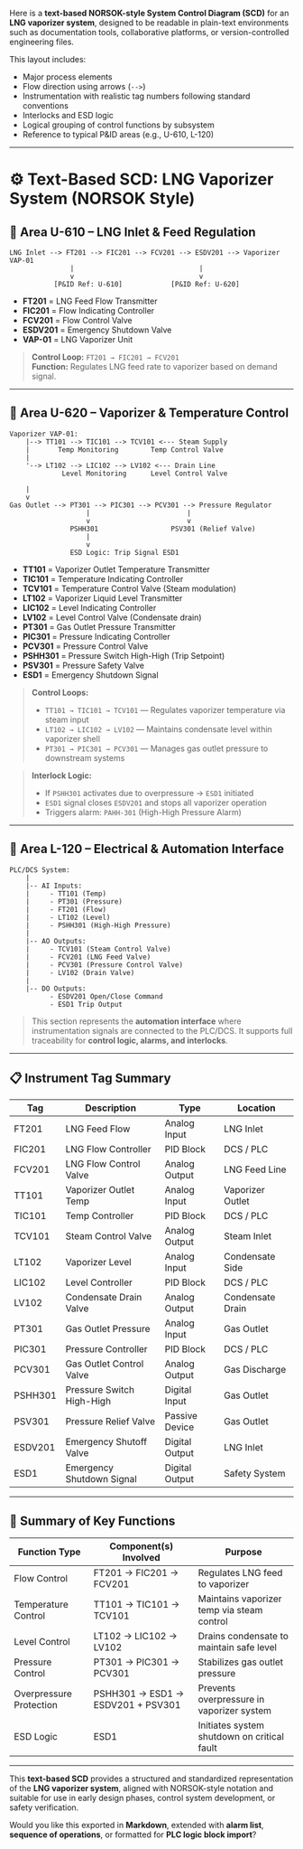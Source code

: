 Here is a **text-based NORSOK-style System Control Diagram (SCD)** for an **LNG vaporizer system**, designed to be readable in plain-text environments such as documentation tools, collaborative platforms, or version-controlled engineering files.

This layout includes:

- Major process elements  
- Flow direction using arrows (`-->`)  
- Instrumentation with realistic tag numbers following standard conventions  
- Interlocks and ESD logic  
- Logical grouping of control functions by subsystem  
- Reference to typical P&ID areas (e.g., U-610, L-120)  

---

# ⚙️ Text-Based SCD: LNG Vaporizer System (NORSOK Style)

## 📍 Area U-610 – LNG Inlet & Feed Regulation

```
LNG Inlet --> FT201 --> FIC201 --> FCV201 --> ESDV201 --> Vaporizer VAP-01
               |                               |
               v                               v
           [P&ID Ref: U-610]            [P&ID Ref: U-620]
```

- **FT201** = LNG Feed Flow Transmitter  
- **FIC201** = Flow Indicating Controller  
- **FCV201** = Flow Control Valve  
- **ESDV201** = Emergency Shutdown Valve  
- **VAP-01** = LNG Vaporizer Unit  

> **Control Loop:** `FT201 → FIC201 → FCV201`  
> **Function:** Regulates LNG feed rate to vaporizer based on demand signal.

---

## 📍 Area U-620 – Vaporizer & Temperature Control

```
Vaporizer VAP-01:
    |--> TT101 --> TIC101 --> TCV101 <--- Steam Supply
    |       Temp Monitoring        Temp Control Valve
    |
    '--> LT102 --> LIC102 --> LV102 <--- Drain Line
             Level Monitoring      Level Control Valve

    |
    v
Gas Outlet --> PT301 --> PIC301 --> PCV301 --> Pressure Regulator
                   |                        |
                   v                        v
               PSHH301                  PSV301 (Relief Valve)
                   |
                   v
               ESD Logic: Trip Signal ESD1
```

- **TT101** = Vaporizer Outlet Temperature Transmitter  
- **TIC101** = Temperature Indicating Controller  
- **TCV101** = Temperature Control Valve (Steam modulation)  
- **LT102** = Vaporizer Liquid Level Transmitter  
- **LIC102** = Level Indicating Controller  
- **LV102** = Level Control Valve (Condensate drain)  
- **PT301** = Gas Outlet Pressure Transmitter  
- **PIC301** = Pressure Indicating Controller  
- **PCV301** = Pressure Control Valve  
- **PSHH301** = Pressure Switch High-High (Trip Setpoint)  
- **PSV301** = Pressure Safety Valve  
- **ESD1** = Emergency Shutdown Signal  

> **Control Loops:**
> - `TT101 → TIC101 → TCV101` — Regulates vaporizer temperature via steam input  
> - `LT102 → LIC102 → LV102` — Maintains condensate level within vaporizer shell  
> - `PT301 → PIC301 → PCV301` — Manages gas outlet pressure to downstream systems  

> **Interlock Logic:**
> - If `PSHH301` activates due to overpressure → `ESD1` initiated  
> - `ESD1` signal closes `ESDV201` and stops all vaporizer operation  
> - Triggers alarm: `PAHH-301` (High-High Pressure Alarm)

---

## 🔌 Area L-120 – Electrical & Automation Interface

```
PLC/DCS System:
    |
    |-- AI Inputs:
    |     - TT101 (Temp)
    |     - PT301 (Pressure)
    |     - FT201 (Flow)
    |     - LT102 (Level)
    |     - PSHH301 (High-High Pressure)
    |
    |-- AO Outputs:
    |     - TCV101 (Steam Control Valve)
    |     - FCV201 (LNG Feed Valve)
    |     - PCV301 (Pressure Control Valve)
    |     - LV102 (Drain Valve)
    |
    |-- DO Outputs:
          - ESDV201 Open/Close Command
          - ESD1 Trip Output
```

> This section represents the **automation interface** where instrumentation signals are connected to the PLC/DCS. It supports full traceability for **control logic, alarms, and interlocks**.

---

## 📋 Instrument Tag Summary

| Tag      | Description                      | Type             | Location              |
|----------|----------------------------------|------------------|------------------------|
| FT201    | LNG Feed Flow                    | Analog Input     | LNG Inlet              |
| FIC201   | LNG Flow Controller              | PID Block        | DCS / PLC              |
| FCV201   | LNG Flow Control Valve           | Analog Output    | LNG Feed Line          |
| TT101    | Vaporizer Outlet Temp            | Analog Input     | Vaporizer Outlet       |
| TIC101   | Temp Controller                  | PID Block        | DCS / PLC              |
| TCV101   | Steam Control Valve              | Analog Output    | Steam Inlet            |
| LT102    | Vaporizer Level                  | Analog Input     | Condensate Side        |
| LIC102   | Level Controller                 | PID Block        | DCS / PLC              |
| LV102    | Condensate Drain Valve           | Analog Output    | Condensate Drain       |
| PT301    | Gas Outlet Pressure              | Analog Input     | Gas Outlet             |
| PIC301   | Pressure Controller              | PID Block        | DCS / PLC              |
| PCV301   | Gas Outlet Control Valve         | Analog Output    | Gas Discharge          |
| PSHH301  | Pressure Switch High-High        | Digital Input    | Gas Outlet             |
| PSV301   | Pressure Relief Valve            | Passive Device   | Gas Outlet             |
| ESDV201  | Emergency Shutoff Valve          | Digital Output   | LNG Inlet              |
| ESD1     | Emergency Shutdown Signal        | Digital Output   | Safety System          |

---

## 🧾 Summary of Key Functions

| Function Type     | Component(s) Involved                          | Purpose                                      |
|-------------------|-----------------------------------------------|----------------------------------------------|
| Flow Control      | FT201 → FIC201 → FCV201                       | Regulates LNG feed to vaporizer              |
| Temperature Control| TT101 → TIC101 → TCV101                      | Maintains vaporizer temp via steam control   |
| Level Control     | LT102 → LIC102 → LV102                       | Drains condensate to maintain safe level     |
| Pressure Control  | PT301 → PIC301 → PCV301                      | Stabilizes gas outlet pressure               |
| Overpressure Protection | PSHH301 → ESD1 → ESDV201 + PSV301     | Prevents overpressure in vaporizer system    |
| ESD Logic         | ESD1                                         | Initiates system shutdown on critical fault  |

---

This **text-based SCD** provides a structured and standardized representation of the **LNG vaporizer system**, aligned with NORSOK-style notation and suitable for use in early design phases, control system development, or safety verification.

Would you like this exported in **Markdown**, extended with **alarm list**, **sequence of operations**, or formatted for **PLC logic block import**?
